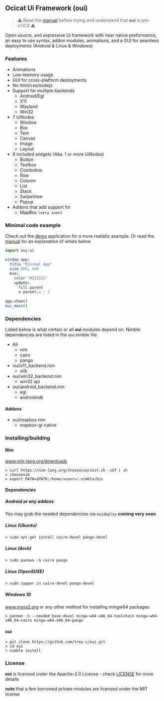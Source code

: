 ## Ocicat Ui Framework (oui)

> :warning: Read the [manual](doc/MANUAL.md) before trying and understand that **oui** is pre-v1.0.0 :warning:

Open source, and expressive Ui framework with near native preformance, an easy to use syntax, addon modules, animations, and a GUI for seamless deployments (Android & Linux & Windows)

### Features

- Animations
- Low memory usage
- GUI for cross-platform deployments
- No html/css/nodejs
- Support for multiple backends
  * Android/Egl
  * X11
  * Wayland
  * Win32
- 7 UiNodes
  * Window
  * Box
  * Text
  * Canvas
  * Image
  * Layout
- 9 included widgets (Aka. 1 or more UiNodes)
  * Button
  * Textbox
  * Combobox
  * Row
  * Column
  * List
  * Stack
  * SwipeView
  * Popup
- Addons that add support for
  * MapBox `(very soon)`

### Minimal code example

Check out the [demo](/demo) application for a more realistic example. Or read the [manual](doc/MANUAL.md) for an explanation of whats below

```nim
import oui/ui

window app:
  title "Minimal App"
  size 600, 400
  box:
    color "#212121"
    update:
      fill parent
      w parent.w / 2
  
app.show()
oui_main()
```

### Dependencies

Listed below is what certain or all **oui** modules depend on. Nimble dependencies are listed in the oui.nimble file

- All
  * nim
  * cairo
  * pango
- oui/x11_backend.nim
  * xlib
- oui/win32_backend.nim
  * win32 api
- oui/android_backend.nim
  * egl
  * androidndk

#### Addons

- oui/mapbox.nim
  * mapbox-gl-native

### Installing/building

#### Nim

www.nim-lang.org/downloads

```shell
> curl https://nim-lang.org/choosenim/init.sh -sSf | sh
> choosenim
> export PATH=$PATH:/home/<user>/.nimble/bin
```
#### Dependencies

##### Android or any addons

You may grab the needed dependencies via `ouideploy` **coming very soon**

##### Linux (Ubuntu)

```shell
> sudo apt-get install cairo-devel pango-devel
```

##### Linux (Arch)

```shell
> sudo pacman -S cairo pango
```

##### Linux (OpenSUSE)

```shell
> sudo zypper in cairo-devel pango-devel
```

##### Windows 10

www.msys2.org or any other method for installing mingw64 packages

```shell
> pacman -S --needed base-devel mingw-w64-x86_64-toolchain mingw-w64-x86_64-cairo mingw-w64-x86_64-pango
```
#### oui

```shell
> git clone https://github.com/trey-c/oui.git
> cd oui
> nimble install
```

### License

**oui** is licensed under the Apache-2.0 License - check [LICENSE](LICENSE) for more details

**note** that a few borrowed private modules are licensed under the MIT license
